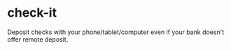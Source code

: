 check-it
========

Deposit checks with your phone/tablet/computer even if your bank doesn't offer remote deposit.
